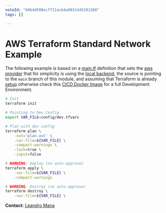 ```yaml
---
noteId: "04b4d580ecf711ecb4a8031445391368"
tags: []

---
```


# AWS Terraform Standard Network Example

The following example is based on a [main.tf](main.tf) definition that sets the [aws provider](https://registry.terraform.io/providers/hashicorp/aws/latest/docs) that for simplicity is using the [local backend](https://www.terraform.io/language/settings/backends/local), the source is pointing to the `main` branch of this module, and assuming that Terraform is already [setup](https://learn.hashicorp.com/tutorials/terraform/install-cli) otherwise check this [CICD Docker Image](https://github.com/leandro-mana/docker-cicd-image) for a full Development Environment.

```Bash
# Init
terraform init

# Pointing to Dev Config
export VAR_FILE=config/dev.tfvars

# Plan with dev config
terraform plan \
    -out='plan.out' \
    -var-file=${VAR_FILE} \
    -compact-warnings \
    -lock=true \
    -input=false

# WARNING: Deploy (no auto-approve)
terraform apply \
    -var-file=${VAR_FILE} \
    -compact-warnings

# WARNING: Destroy (no auto-approve)
terraform destroy \
    -var-file=${VAR_FILE} \
```

**Contact:** [Leandro Mana](https://www.linkedin.com/in/leandro-mana-2854553b/)
